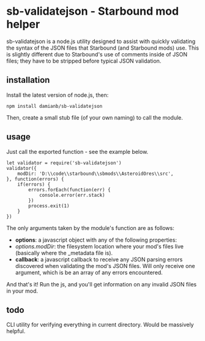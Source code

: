 # sb-validatejson - Starbound mod helper

sb-validatejson is a node.js utility designed to assist with quickly validating the syntax of the JSON files that Starbound (and Starbound mods) use.
This is slightly different due to Starbound's use of comments inside of JSON files; they have to be stripped before typical JSON validation.

## installation

Install the latest version of node.js, then:

    npm install damianb/sb-validatejson

Then, create a small stub file (of your own naming) to call the module.

## usage

Just call the exported function - see the example below.

	let validator = require('sb-validatejson')
	validator({
		modDir: 'D:\\code\\starbound\\sbmods\\AsteroidOres\\src',
	}, function(errors) {
		if(errors) {
			errors.forEach(function(err) {
				console.error(err.stack)
			})
			process.exit(1)
		}
	})

The only arguments taken by the module's function are as follows:

* **options**: a javascript object with any of the following properties:
* *options.modDir*: the filesystem location where your mod's files live (basically where the _metadata file is).
* **callback**: a javascript callback to receive any JSON parsing errors discovered when validating the mod's JSON files.  Will only receive one argument, which is be an array of any errors encountered.

And that's it!  Run the js, and you'll get information on any invalid JSON files in your mod.

## todo

CLI utility for verifying everything in current directory.  Would be massively helpful.